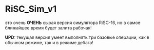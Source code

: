 # RiSC_Sim_v1
это очень <b>ОЧЕНЬ</b> сырая версия симулятора RiSC-16, но в самое ближайшее время будет залита рабочая!

<b>UPD:</b> текущая версия умеет выполнять три базовые операции, как в обычном режиме, так и в режиме дебага!
